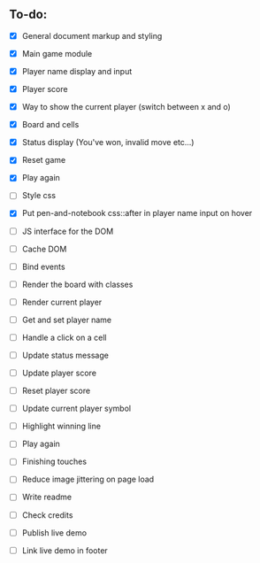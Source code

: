 ## To-do:

- [x]   General document markup and styling
  - [x] Main game module
  - [x] Player name display and input
  - [x] Player score
  - [x] Way to show the current player (switch between x and o)
  - [x] Board and cells
  - [x] Status display (You've won, invalid move etc...)
  - [x] Reset game
  - [x] Play again

- [ ]   Style css
  - [x] Put pen-and-notebook css::after in player name input on hover 

- [ ]   JS interface for the DOM
  - [ ] Cache DOM
  - [ ] Bind events
  - [ ] Render the board with classes
  - [ ] Render current player
  - [ ] Get and set player name
  - [ ] Handle a click on a cell
  - [ ] Update status message
  - [ ] Update player score
  - [ ] Reset player score
  - [ ] Update current player symbol
  - [ ] Highlight winning line
  - [ ] Play again

- [ ]   Finishing touches
  - [ ] Reduce image jittering on page load
  - [ ] Write readme
  - [ ] Check credits
  - [ ] Publish live demo
  - [ ] Link live demo in footer
